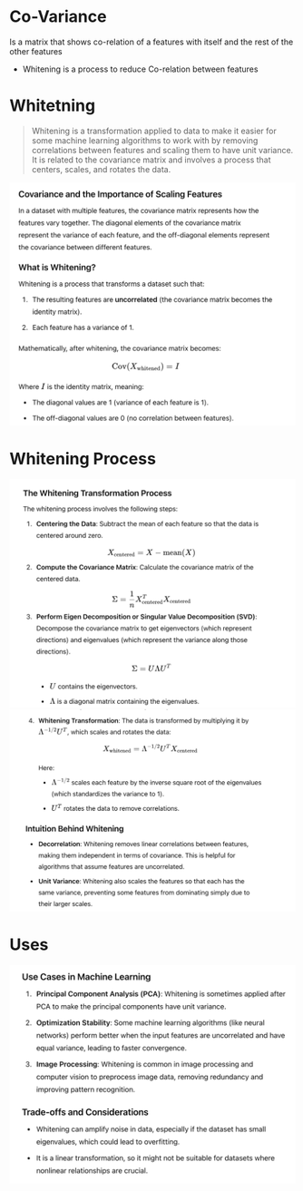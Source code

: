 # Co-Variance

Is a matrix that shows co-relation of a features with itself and the rest of the other features

* Whitening is  a process to reduce Co-relation between features

# Whitetning
> Whitening is a transformation applied to data to make it easier for some machine learning algorithms to work with by removing correlations between features and scaling them to have unit variance. It is related to the covariance matrix and involves a process that centers, scales, and rotates the data.

 ![alt text](image-29.png)

 # Whitening Process
 ![alt text](image-30.png)
 ![alt text](image-31.png)

 # Uses
 ![alt text](image-32.png)